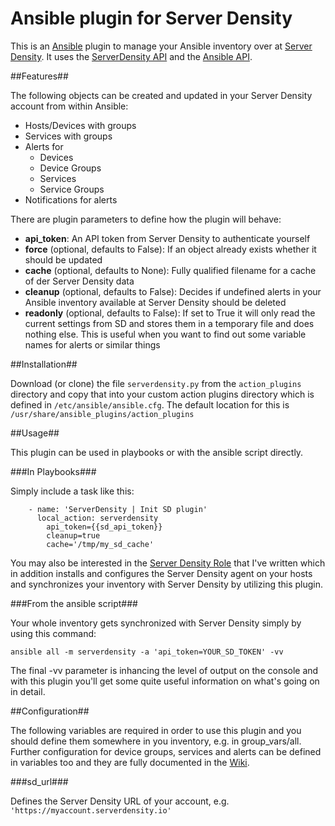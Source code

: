 Ansible plugin for Server Density
=================================

This is an [Ansible] plugin to manage your Ansible inventory over at [Server Density]. It uses the [ServerDensity API] and the [Ansible API].

##Features##

The following objects can be created and updated in your Server Density account from within Ansible:

* Hosts/Devices with groups
* Services with groups
* Alerts for
  * Devices
  * Device Groups
  * Services
  * Service Groups
* Notifications for alerts

There are plugin parameters to define how the plugin will behave:

* **api_token**: An API token from Server Density to authenticate yourself
* **force** (optional, defaults to False): If an object already exists whether it should be updated
* **cache** (optional, defaults to None): Fully qualified filename for a cache of der Server Density data
* **cleanup** (optional, defaults to False): Decides if undefined alerts in your Ansible inventory available at Server Density should be deleted
* **readonly** (optional, defaults to False): If set to True it will only read the current settings from SD and stores them in a temporary file and does nothing else. This is useful when you want to find out some variable names for alerts or similar things

##Installation##

Download (or clone) the file `serverdensity.py` from the `action_plugins` directory and copy that into your custom action plugins directory which is defined in `/etc/ansible/ansible.cfg`. The default location for this is `/usr/share/ansible_plugins/action_plugins`

##Usage##

This plugin can be used in playbooks or with the ansible script directly.

###In Playbooks###

Simply include a task like this:

```
    - name: 'ServerDensity | Init SD plugin'
      local_action: serverdensity
        api_token={{sd_api_token}}
        cleanup=true
        cache='/tmp/my_sd_cache'
```

You may also be interested in the [Server Density Role] that I've written which in addition installs and configures the Server Density agent on your hosts and synchronizes your inventory with Server Density by utilizing this plugin.

###From the ansible script###

Your whole inventory gets synchronized with Server Density simply by using this command:

```
ansible all -m serverdensity -a 'api_token=YOUR_SD_TOKEN' -vv
```

The final -vv parameter is inhancing the level of output on the console and with this plugin you'll get some quite useful information on what's going on in detail.

##Configuration##

The following variables are required in order to use this plugin and you should define them somewhere in you inventory, e.g. in group_vars/all. Further configuration for device groups, services and alerts can be defined in variables too and they are fully documented in the [Wiki].

###sd_url###

Defines the Server Density URL of your account, e.g. ```'https://myaccount.serverdensity.io'```


[Ansible]: http://www.ansible.com
[Server Density]: https://www.serverdensity.com
[ServerDensity API]: https://apidocs.serverdensity.com
[Ansible API]: http://docs.ansible.com/index.html
[Server Density Role]: https://github.com/jurgenhaas/ansible-role-serverdensity
[Wiki]: https://github.com/jurgenhaas/ansible-plugin-serverdensity/wiki
